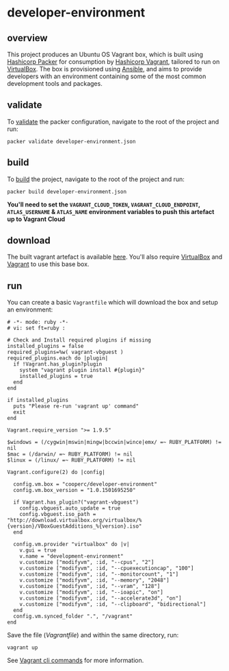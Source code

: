 # developer-environment

## overview
This project produces an Ubuntu OS Vagrant box, which is built using [Hashicorp Packer](https://www.packer.io/) for consumption by [Hashicorp Vagrant](https://www.vagrantup.com/), tailored to run on [VirtualBox](https://www.virtualbox.org/). The box is provisioned using [Ansible](https://www.ansible.com/), and aims to provide developers with an environment containing some of the most common development tools and packages.

## validate
To [validate](https://www.packer.io/docs/commands/validate.html) the packer configuration, navigate to the root of the project and run:

```
packer validate developer-environment.json
```

## build
To [build](https://www.packer.io/docs/commands/build.html) the project, navigate to the root of the project and run:
```
packer build developer-environment.json
```
**You'll need to set the `VAGRANT_CLOUD_TOKEN`, `VAGRANT_CLOUD_ENDPOINT`, `ATLAS_USERNAME` & `ATLAS_NAME` environment variables to push this artefact up to Vagrant Cloud**

## download
The built vagrant artefact is available [here](https://app.vagrantup.com/cooperc/boxes/developer-environment). You'll also require [VirtualBox](https://www.virtualbox.org/wiki/Downloads) and [Vagrant](https://www.vagrantup.com/downloads.html) to use this base box.

## run
You can create a basic `Vagrantfile` which will download the box and setup an environment:

```
# -*- mode: ruby -*-
# vi: set ft=ruby :

# Check and Install required plugins if missing
installed_plugins = false
required_plugins=%w( vagrant-vbguest )
required_plugins.each do |plugin|
  if !Vagrant.has_plugin?plugin
    system "vagrant plugin install #{plugin}"
    installed_plugins = true
  end
end

if installed_plugins
  puts "Please re-run 'vagrant up' command"
  exit
end

Vagrant.require_version ">= 1.9.5"

$windows = (/cygwin|mswin|mingw|bccwin|wince|emx/ =~ RUBY_PLATFORM) != nil
$mac = (/darwin/ =~ RUBY_PLATFORM) != nil
$linux = (/linux/ =~ RUBY_PLATFORM) != nil

Vagrant.configure(2) do |config|

  config.vm.box = "cooperc/developer-environment"
  config.vm.box_version = "1.0.1501695250"

  if Vagrant.has_plugin?("vagrant-vbguest")
    config.vbguest.auto_update = true
    config.vbguest.iso_path = "http://download.virtualbox.org/virtualbox/%{version}/VBoxGuestAdditions_%{version}.iso"
  end

  config.vm.provider "virtualbox" do |v|
    v.gui = true
    v.name = "development-environment"
    v.customize ["modifyvm", :id, "--cpus", "2"]
    v.customize ["modifyvm", :id, "--cpuexecutioncap", "100"]
    v.customize ["modifyvm", :id, "--monitorcount", "1"]
    v.customize ["modifyvm", :id, "--memory", "2048"]
    v.customize ["modifyvm", :id, "--vram", "128"]
    v.customize ["modifyvm", :id, "--ioapic", "on"]
    v.customize ["modifyvm", :id, "--accelerate3d", "on"]
    v.customize ["modifyvm", :id, "--clipboard", "bidirectional"]
  end
  config.vm.synced_folder ".", "/vagrant"
end
```
Save the file (_Vagrantfile_) and within the same directory, run:
```
vagrant up
```
See [Vagrant cli commands](https://www.vagrantup.com/docs/cli/) for more information.
